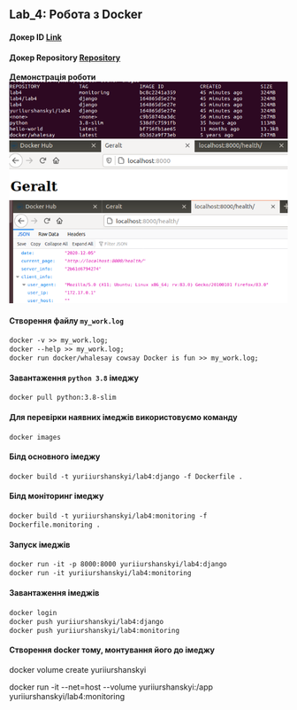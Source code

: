 ## Lab_4: Робота з Docker

#### Докер ID [Link](https://hub.docker.com/u/yuriiurshanskyi)
#### Докер Repository [Repository](https://hub.docker.com/repository/docker/yuriiurshanskyi/lab4)

__Демонстрація роботи__
![](./images.png)  
![](./geralt.png)  
![](./health.png)  


#### Створення файлу `my_work.log`
```
docker -v >> my_work.log;
docker --help >> my_work.log;
docker run docker/whalesay cowsay Docker is fun >> my_work.log;
```

#### Завантаження `python 3.8` імеджу
```
docker pull python:3.8-slim
```
#### Для перевірки наявних імеджів використовуємо команду
```
docker images
```
#### Білд основного імеджу
```
docker build -t yuriiurshanskyi/lab4:django -f Dockerfile .
```
#### Білд моніторинг імеджу
```
docker build -t yuriiurshanskyi/lab4:monitoring -f Dockerfile.monitoring .
```
#### Запуск імеджів
```
docker run -it -p 8000:8000 yuriiurshanskyi/lab4:django
docker run -it yuriiurshanskyi/lab4:monitoring
```
#### Завантаження імеджів
```
docker login
docker push yuriiurshanskyi/lab4:django
docker push yuriiurshanskyi/lab4:monitoring
```
#### Створення docker тому, монтування його до імеджу

docker volume create yuriiurshanskyi

docker run -it --net=host --volume yuriiurshanskyi:/app yuriiurshanskyi/lab4:monitoring
